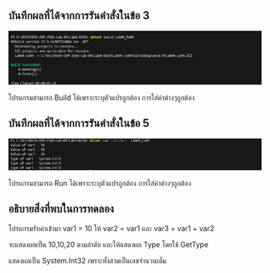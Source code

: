 ## บันทึกผลที่ได้จากการรันคำสั่งในข้อ 3

![](/Pictures/pic_9.png)

โปรแกรมสามารถ Build ได้เพราะระบุตัวแปรถูกต้อง การใส่ค่าต่างๆถูกต้อง

## บันทึกผลที่ได้จากการรันคำสั่งในข้อ 5

![](/Pictures/pic_10.png)

โปรแกรมสามารถ Run ได้เพราะระบุตัวแปรถูกต้อง การใส่ค่าต่างๆถูกต้อง

## อธิบายสิ่งที่พบในการทดลอง

โปรแกรมรับค่าเข้ามา var1 = 10 ให้ var2 = var1 และ var3 = var1 + var2 

จะแสดงผลเป็น 10,10,20 ตามลำดับ และให้แสดงผล Type โดยใช้ GetType  

แสดงผลเป็น System.Int32 เพราะทั้งสามเป็นเลขจำนวนเต็ม
